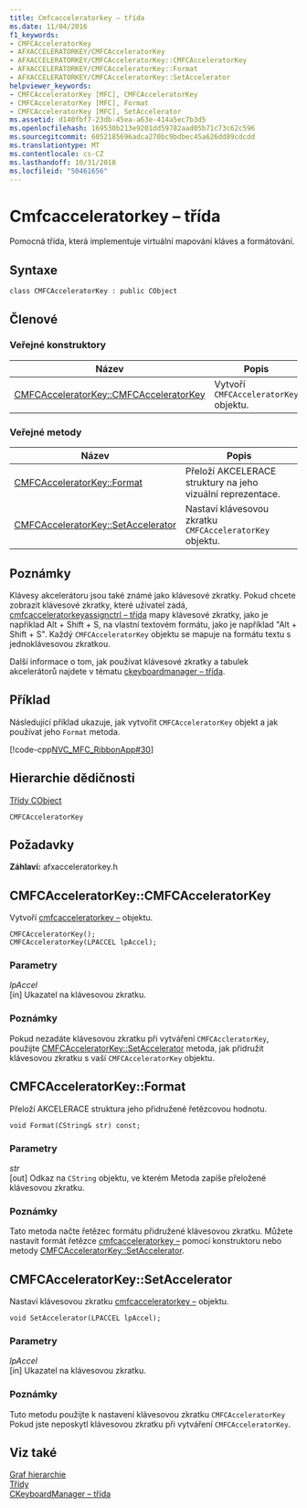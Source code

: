 ```yaml
---
title: Cmfcacceleratorkey – třída
ms.date: 11/04/2016
f1_keywords:
- CMFCAcceleratorKey
- AFXACCELERATORKEY/CMFCAcceleratorKey
- AFXACCELERATORKEY/CMFCAcceleratorKey::CMFCAcceleratorKey
- AFXACCELERATORKEY/CMFCAcceleratorKey::Format
- AFXACCELERATORKEY/CMFCAcceleratorKey::SetAccelerator
helpviewer_keywords:
- CMFCAcceleratorKey [MFC], CMFCAcceleratorKey
- CMFCAcceleratorKey [MFC], Format
- CMFCAcceleratorKey [MFC], SetAccelerator
ms.assetid: d140fbf7-23db-45ea-a63e-414a5ec7b3d5
ms.openlocfilehash: 169530b213e9201dd59782aad05b71c73c62c596
ms.sourcegitcommit: 6052185696adca270bc9bdbec45a626dd89cdcdd
ms.translationtype: MT
ms.contentlocale: cs-CZ
ms.lasthandoff: 10/31/2018
ms.locfileid: "50461656"
---
```

# <a name="cmfcacceleratorkey-class"></a>Cmfcacceleratorkey – třída

Pomocná třída, která implementuje virtuální mapování kláves a formátování.

## <a name="syntax"></a>Syntaxe

```
class CMFCAcceleratorKey : public CObject
```

## <a name="members"></a>Členové

### <a name="public-constructors"></a>Veřejné konstruktory

|Název|Popis|
|----------|-----------------|
|[CMFCAcceleratorKey::CMFCAcceleratorKey](#cmfcacceleratorkey)|Vytvoří `CMFCAcceleratorKey` objektu.|

### <a name="public-methods"></a>Veřejné metody

|Název|Popis|
|----------|-----------------|
|[CMFCAcceleratorKey::Format](#format)|Přeloží AKCELERACE struktury na jeho vizuální reprezentace.|
|[CMFCAcceleratorKey::SetAccelerator](#setaccelerator)|Nastaví klávesovou zkratku `CMFCAcceleratorKey` objektu.|

## <a name="remarks"></a>Poznámky

Klávesy akcelerátoru jsou také známé jako klávesové zkratky. Pokud chcete zobrazit klávesové zkratky, které uživatel zadá, [cmfcacceleratorkeyassignctrl – třída](../../mfc/reference/cmfcacceleratorkeyassignctrl-class.md) mapy klávesové zkratky, jako je například Alt + Shift + S, na vlastní textovém formátu, jako je například "Alt + Shift + S". Každý `CMFCAcceleratorKey` objektu se mapuje na formátu textu s jednoklávesovou zkratkou.

Další informace o tom, jak používat klávesové zkratky a tabulek akcelerátorů najdete v tématu [ckeyboardmanager – třída](../../mfc/reference/ckeyboardmanager-class.md).

## <a name="example"></a>Příklad

Následující příklad ukazuje, jak vytvořit `CMFCAcceleratorKey` objekt a jak používat jeho `Format` metoda.

[!code-cpp[NVC_MFC_RibbonApp#30](../../mfc/reference/codesnippet/cpp/cmfcacceleratorkey-class_1.cpp)]

## <a name="inheritance-hierarchy"></a>Hierarchie dědičnosti

[Třídy CObject](../../mfc/reference/cobject-class.md)

`CMFCAcceleratorKey`

## <a name="requirements"></a>Požadavky

**Záhlaví:** afxacceleratorkey.h

##  <a name="cmfcacceleratorkey"></a>  CMFCAcceleratorKey::CMFCAcceleratorKey

Vytvoří [cmfcacceleratorkey –](../../mfc/reference/cmfcacceleratorkey-class.md) objektu.

```
CMFCAcceleratorKey();
CMFCAcceleratorKey(LPACCEL lpAccel);
```

### <a name="parameters"></a>Parametry

*lpAccel*<br/>
[in] Ukazatel na klávesovou zkratku.

### <a name="remarks"></a>Poznámky

Pokud nezadáte klávesovou zkratku při vytváření `CMFCAccleratorKey`, použijte [CMFCAcceleratorKey::SetAccelerator](#setaccelerator) metoda, jak přidružit klávesovou zkratku s vaší `CMFCAcceleratorKey` objektu.

##  <a name="format"></a>  CMFCAcceleratorKey::Format

Přeloží AKCELERACE struktura jeho přidružené řetězcovou hodnotu.

```
void Format(CString& str) const;
```

### <a name="parameters"></a>Parametry

*str*<br/>
[out] Odkaz na `CString` objektu, ve kterém Metoda zapíše přeložené klávesovou zkratku.

### <a name="remarks"></a>Poznámky

Tato metoda načte řetězec formátu přidružené klávesovou zkratku. Můžete nastavit formát řetězce [cmfcacceleratorkey –](../../mfc/reference/cmfcacceleratorkey-class.md) pomocí konstruktoru nebo metody [CMFCAcceleratorKey::SetAccelerator](#setaccelerator).

##  <a name="setaccelerator"></a>  CMFCAcceleratorKey::SetAccelerator

Nastaví klávesovou zkratku [cmfcacceleratorkey –](../../mfc/reference/cmfcacceleratorkey-class.md) objektu.

```
void SetAccelerator(LPACCEL lpAccel);
```

### <a name="parameters"></a>Parametry

*lpAccel*<br/>
[in] Ukazatel na klávesovou zkratku.

### <a name="remarks"></a>Poznámky

Tuto metodu použijte k nastavení klávesovou zkratku `CMFCAcceleratorKey` Pokud jste neposkytl klávesovou zkratku při vytváření `CMFCAcceleratorKey`.

## <a name="see-also"></a>Viz také

[Graf hierarchie](../../mfc/hierarchy-chart.md)<br/>
[Třídy](../../mfc/reference/mfc-classes.md)<br/>
[CKeyboardManager – třída](../../mfc/reference/ckeyboardmanager-class.md)
